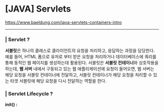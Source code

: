 # [JAVA] Servlets

https://www.baeldung.com/java-servlets-containers-intro

___

### | Servlet ?

**서블릿**은 하나의 클래스로 클라이언트의 요청을 처리하고, 응답하는 과정을 담당한다. 예를 들어, HTML 폼으로 유저로 부터 받은 요청을 처리하거나 데이터베이스에 쿼리를 통해 동적인 웹 페이지를 생성하는데 활용된다. 서블릿은 **서블릿 컨테이너**와 상호작용을 하는데, **웹 서버** 내에서 구동되고 있는 웹 애플리케이션에 요청이 들어오면, 웹 서버는 해당 요청을 서블릿 컨테이너에 전달하고, 서블릿 컨테이너가 해당 요청을 처리할 수 있는 타겟 서블릿에 해당 요청을 다시 전달하는 역할을 한다. 

### | Servlet Lifecycle ?

**init() :**







